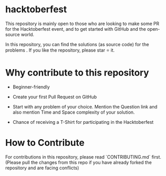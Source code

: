 # hacktoberfest

This repository is mainly open to those who are looking to make some PR for the Hacktoberfest event, and to get started with GitHub and the open-source world.

In this repository, you can find the solutions (as source code) for the problems . If you like the repository, please star ⭐ it.

<h1>Why contribute to this repository</h1>

* Beginner-friendly

* Create your first Pull Request on GitHub

* Start with any problem of your choice. Mention the Question link and also mention Time and Space complexity of your solution.

* Chance of receiving a T-Shirt for participating in the Hacktoberfest

<h1>How to Contribute</h1>
For contributions in this repository, please read `CONTRIBUTING.md` first. (Please pull the changes from this repo if you have already forked the repository and are facing conflicts)
